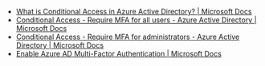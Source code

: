 - [What is Conditional Access in Azure Active Directory? | Microsoft Docs](https://docs.microsoft.com/en-us/azure/active-directory/conditional-access/overview)
- [Conditional Access - Require MFA for all users - Azure Active Directory | Microsoft Docs](https://docs.microsoft.com/en-us/azure/active-directory/conditional-access/howto-conditional-access-policy-all-users-mfa)
- [Conditional Access - Require MFA for administrators - Azure Active Directory | Microsoft Docs](https://docs.microsoft.com/en-us/azure/active-directory/conditional-access/howto-conditional-access-policy-admin-mfa)
- [Enable Azure AD Multi-Factor Authentication | Microsoft Docs](https://docs.microsoft.com/en-us/azure/active-directory/authentication/tutorial-enable-azure-mfa)
